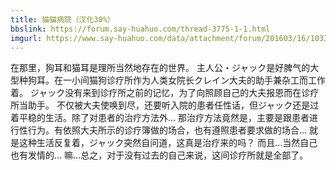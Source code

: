 ```yaml
---
title: 猫猫病院（汉化30%）
bbslink: https://forum.say-huahuo.com/thread-3775-1-1.html
imgurl: https://www.say-huahuo.com/data/attachment/forum/201603/16/103347yck22nkk0kces0zw.jpg
---
```


在那里，狗耳和猫耳是理所当然地存在的世界。
主人公・ジャック是好脾气的大型种狗耳。在一小间猫狗诊疗所作为人类女院长クレイン大夫的助手兼杂工而工作着。
ジャック没有来到诊疗所之前的记忆，为了向照顾自己的大夫报恩而在诊疗所当助手。
不仅被大夫使唤到尽，还要听入院的患者任性话，但ジャック还是过着平稳的生活。除了对患者的治疗方法外…
那治疗方法竟然是，主要是跟患者进行性行为。有依照大夫所示的诊疗簿做的场合，也有遵照患者要求做的场合…
就是这种生活反复着，ジャック突然自问道，这真是治疗来的吗？
而且…当然自己也有发情的…
嘛…总之，对于没有过去的自己来说，这间诊疗所就是全部了。<!--more-->
